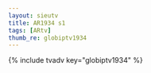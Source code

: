 ```yaml
--- 
layout: sieutv
title: AR1934 s1
tags: [ARtv]
thumb_re: globiptv1934
---
```

{% include tvadv key="globiptv1934" %} 
